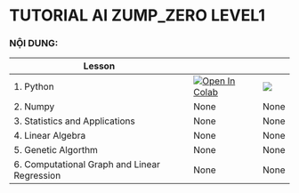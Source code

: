 # **TUTORIAL AI ZUMP_ZERO LEVEL1**

### **NỘI DUNG:** 

| Lesson||     |
| -------------------------------------------- | ------------------------------------------------------------------------------------------------------------------------------------------------------------------------------------------------------------------------- | --- |
| 1. Python                                    | <a href="https://colab.research.google.com/drive/1JTQ4cSO2PcBKNFVfQ71T8XQfGct7XcmQ?usp=sharing"><img class="notebook-badge-image" src="https://colab.research.google.com/assets/colab-badge.svg" alt="Open In Colab"></a> |  <a href="https://github.com/quangvan99/tutorial_AI_ZUMP_ZERO/blob/master/LEVEL1/PYTHON.ipynb" role="button"><img class="notebook-badge-image" src="https://img.shields.io/static/v1?label=&amp;message=View%20On%20GitHub&amp;color=586069&amp;logo=github&amp;labelColor=2f363d"></a>   |
| 2. Numpy|None|None|
| 3. Statistics and Applications|None|None|
| 4. Linear Algebra|None| None|
| 5. Genetic Algorthm|None|None|
| 6. Computational Graph and Linear Regression | None | None |
